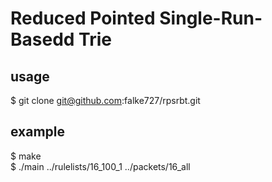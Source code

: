 # Reduced Pointed Single-Run-Basedd Trie

## usage
$ git clone git@github.com:falke727/rpsrbt.git

## example
$ make  
$ ./main ../rulelists/16_100_1 ../packets/16_all
